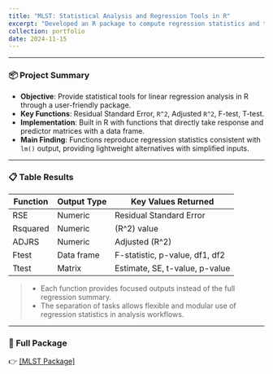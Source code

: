 ```yaml
---
title: "MLST: Statistical Analysis and Regression Tools in R"
excerpt: "Developed an R package to compute regression statistics and test results including Residual Standard Error, R-squared, Adjusted R-squared, F-test, and T-test."
collection: portfolio
date: 2024-11-15
---
```


---

### 📦 Project Summary

- **Objective**: Provide statistical tools for linear regression analysis in R through a user-friendly package.  
- **Key Functions**: Residual Standard Error, `R^2`, Adjusted `R^2`, F-test, T-test.  
- **Implementation**: Built in R with functions that directly take response and predictor matrices with a data frame.  
- **Main Finding**: Functions reproduce regression statistics consistent with `lm()` output, providing lightweight alternatives with simplified inputs.

---


### 📋 Table Results

| Function | Output Type | Key Values Returned |
|----------|-------------|---------------------|
| RSE      | Numeric     | Residual Standard Error |
| Rsquared | Numeric     | \(R^2\) value |
| ADJRS    | Numeric     | Adjusted \(R^2\) |
| Ftest    | Data frame  | F-statistic, p-value, df1, df2 |
| Ttest    | Matrix      | Estimate, SE, t-value, p-value |

> - Each function provides focused outputs instead of the full regression summary.  
> - The separation of tasks allows flexible and modular use of regression statistics in analysis workflows.  

---

### 📎 Full Package

👉 [[MLST Package]](https://github.com/Umichyingzhen/MLST)
